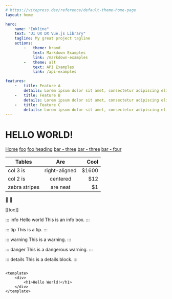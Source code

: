 ```yaml
---
# https://vitepress.dev/reference/default-theme-home-page
layout: home

hero:
    name: "Inkline"
    text: "UI UX DX Vue.js Library"
    tagline: My great project tagline
    actions:
        -   theme: brand
            text: Markdown Examples
            link: /markdown-examples
        -   theme: alt
            text: API Examples
            link: /api-examples

features:
    -   title: Feature A
        details: Lorem ipsum dolor sit amet, consectetur adipiscing elit
    -   title: Feature B
        details: Lorem ipsum dolor sit amet, consectetur adipiscing elit
    -   title: Feature C
        details: Lorem ipsum dolor sit amet, consectetur adipiscing elit
---
```


# HELLO WORLD!

[Home](/) <!-- sends the user to the root index.md -->
[foo](/foo/) <!-- sends the user to index.html of directory foo -->
[foo heading](./#heading) <!-- anchors user to a heading in the foo index file -->
[bar - three](../bar/three) <!-- you can omit extension -->
[bar - three](../bar/three.md) <!-- you can append .md -->
[bar - four](../bar/four.html) <!-- or you can append .html -->

| Tables        |      Are      |  Cool |
|---------------|:-------------:|------:|
| col 3 is      | right-aligned | $1600 |
| col 2 is      |   centered    |   $12 |
| zebra stripes |   are neat    |    $1 |

:tada: :100:

[[toc]]

::: info Hello world
This is an info box.
:::

::: tip
This is a tip.
:::

::: warning
This is a warning.
:::

::: danger
This is a dangerous warning.
:::

::: details
This is a details block.
:::

```vue

<template>
    <div>
        <h1>Hello World!</h1>
    </div>
</template>
```
